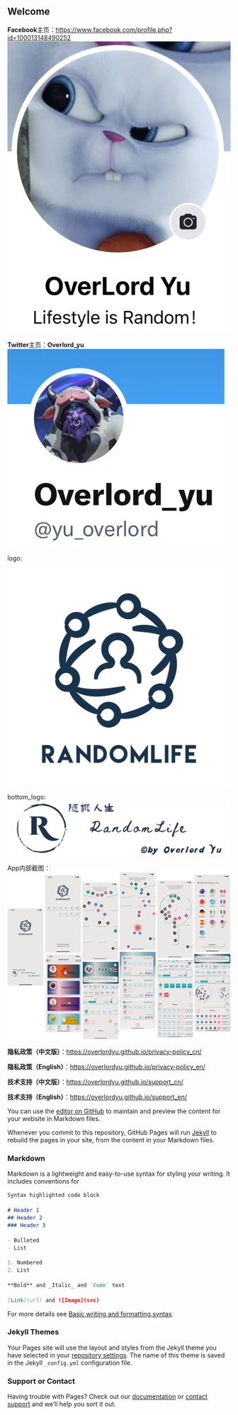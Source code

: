 ## Welcome

**Facebook**主页：https://www.facebook.com/profile.php?id=100013148490252 ![3501660618343_.pic.jpg](https://github.com/overlordyu/support_cn/blob/main/Facebook.jpg)

**Twitter**主页：**Overlord_yu**![3491660618342_.pic.jpg](https://github.com/overlordyu/support_cn/blob/main/twitter.jpg)

logo:![applogo_clear.png](https://github.com/overlordyu/support_cn/blob/main/appLogo_clear.png)

bottom_logo:![applogo_bannerclear.png](https://github.com/overlordyu/support_cn/blob/main/appLogo_bannerClear.png)

App内部截图：![图片 1.png](https://github.com/overlordyu/support_cn/blob/main/%E6%88%AA%E5%9B%BE%E5%90%88%E5%B9%B6.png)

**隐私政策（中文版）**：https://overlordyu.github.io/privacy-policy_cn/

**隐私政策（English）**：https://overlordyu.github.io/privacy-policy_en/

**技术支持（中文版）**：https://overlordyu.github.io/support_cn/

**技术支持（English）**：https://overlordyu.github.io/support_en/

You can use the [editor on GitHub](https://github.com/overlordyu/support_cn/edit/main/README.md) to maintain and preview the content for your website in Markdown files.

Whenever you commit to this repository, GitHub Pages will run [Jekyll](https://jekyllrb.com/) to rebuild the pages in your site, from the content in your Markdown files.

### Markdown

Markdown is a lightweight and easy-to-use syntax for styling your writing. It includes conventions for

```markdown
Syntax highlighted code block

# Header 1
## Header 2
### Header 3

- Bulleted
- List

1. Numbered
2. List

**Bold** and _Italic_ and `Code` text

[Link](url) and ![Image](src)
```

For more details see [Basic writing and formatting syntax](https://docs.github.com/en/github/writing-on-github/getting-started-with-writing-and-formatting-on-github/basic-writing-and-formatting-syntax).

### Jekyll Themes

Your Pages site will use the layout and styles from the Jekyll theme you have selected in your [repository settings](https://github.com/overlordyu/support_cn/settings/pages). The name of this theme is saved in the Jekyll `_config.yml` configuration file.

### Support or Contact

Having trouble with Pages? Check out our [documentation](https://docs.github.com/categories/github-pages-basics/) or [contact support](https://support.github.com/contact) and we’ll help you sort it out.
